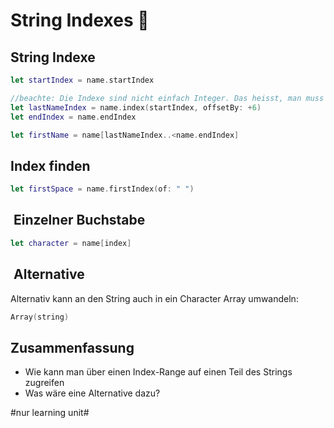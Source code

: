 # String Indexes 📍

## String Indexe
```swift
let startIndex = name.startIndex

//beachte: Die Indexe sind nicht einfach Integer. Das heisst, man muss sie so verschieben:
let lastNameIndex = name.index(startIndex, offsetBy: +6)
let endIndex = name.endIndex

let firstName = name[lastNameIndex..<name.endIndex]
```

## Index finden

```swift
let firstSpace = name.firstIndex(of: " ")
```

##  Einzelner Buchstabe

```swift
let character = name[index]
```

##  Alternative
Alternativ kann an den String auch in ein Character Array umwandeln:

```swift
Array(string)
```


## Zusammenfassung
- Wie kann man über einen Index-Range auf einen Teil des Strings zugreifen
- Was wäre eine Alternative dazu?

#nur learning unit#